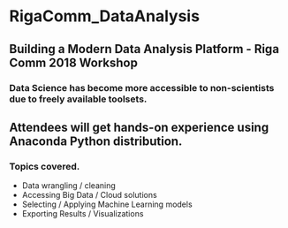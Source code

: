 # RigaComm_DataAnalysis
## Building a Modern Data Analysis Platform - Riga Comm 2018 Workshop

### Data Science has become more accessible to non-scientists due to freely available toolsets.

## Attendees will get hands-on experience using Anaconda Python distribution.

### Topics covered.

* Data wrangling / cleaning
* Accessing Big Data / Cloud solutions
* Selecting / Applying Machine Learning models
* Exporting Results / Visualizations
